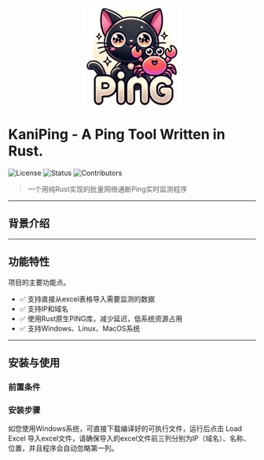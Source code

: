 <div align="center">
  <img src="src/app.png" alt="项目图标" width="200">
</div>

# KaniPing - A  Ping Tool Written  in Rust.

![License](https://img.shields.io/badge/license-MIT-blue.svg) ![Status](https://img.shields.io/badge/status-active-success.svg) ![Contributors](https://img.shields.io/github/contributors/earture/kaniping.svg)

> 一个用纯Rust实现的批量网络通断Ping实时监测程序

---
## 背景介绍


---

## 功能特性

项目的主要功能点。

- ✅ 支持直接从excel表格导入需要监测的数据
- ✅ 支持IP和域名
- ✅ 使用Rust原生PING库，减少延迟，低系统资源占用
- ✅ 支持Windows、Linux、MacOS系统

---

## 安装与使用

### 前置条件



### 安装步骤

如您使用Windows系统，可直接下载编译好的可执行文件，运行后点击 Load Excel 导入excel文件，请确保导入的excel文件前三列分别为IP（域名）、名称、位置，并且程序会自动忽略第一列。